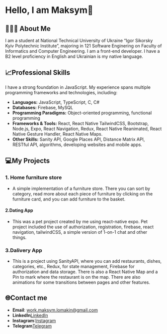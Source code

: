 # Hello, I am Maksym👋

## 🧑🏻‍💻 About Me
I am a student at National Technical University of Ukraine “Igor Sikorsky Kyiv Polytechnic Institute”, majoring in 121 Software Enginering on Faculty of Informatics and Computer Engineering. I am a front-end developer. I have a B2 level proficiency in English and Ukrainian is my native language. 

## 📈Professional Skills
I have a strong foundation in JavaScript. My experience spans multiple programming frameworks and technologies, including:

- **Languages:** JavaScript, TypeScript, C, C#
- **Databases:** Firebase, MySQL
- **Programming Paradigms:** Object-oriented programming, functional programming
- **Frameworks & Tools:** React, React Native TailwindCSS, Bootstrap, Node.js, Expo, React Navigation, Redux, React Native Reanimated, React Native Gesture Handler, React Native Maps.
- **Other Skills:** Sanity API, Google Places API, Distance Matrix API, RESTful API, algorithms, developing websites and mobile apps.


## 💻My Projects
### 1. Home furniture store
- A simple implementation of a furniture store. There you can sort by category, read more about each piece of furniture by clicking on the furniture card, and you can add furniture to the basket.

#### 2.**Dating App**
- This was a pet project created by me using react-native expo.
Pet project included the use of authorization, registration, firebase, react navigation, tailwindCSS, a simple version of 1-on-1 chat and other things.

### 3.**Dalivery App**
- This is a project using SanityAPI, where you can add restaurants, dishes, categories, etc., Redux, for state management, Firebase for authorization and data storage. There is also a React Native Map and a Pin to mark where the restaurant is on the map. There are also animations for some transitions between pages and other features.

## 🌐Contact me
- **Email**: <a href="mailto:work.maksym.lomakin@gmail.com?subject=Hello&body=I want to talk to you about work">work.maksym.lomakin@gmail.com</a>
- **LinkedIn**[LinkedIn](https://www.linkedin.com/in/maksym-lomakin-945160306/)
- **Instagram**:[Instagram](https://www.instagram.com/kqjqxb)  
- **Telegram**[Telegram](https://t.me/kqjqxb)  

